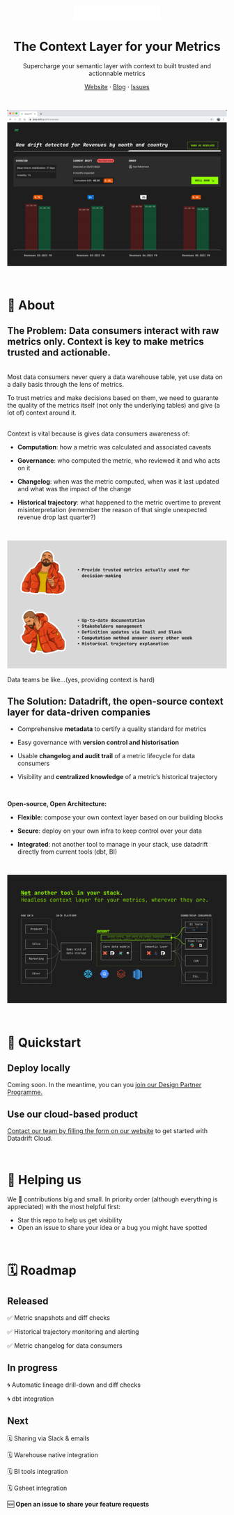 </br>
<p align="center">
  <a href="https://www.data-drift.io">
    <img src="./datadrift-logo-white.png" width="200px" alt="DataDrift logo" />
  </a>
</p>

<h1 align="center" >The Context Layer for your Metrics</h1>
<p align="center">Supercharge your semantic layer with context to built trusted and actionnable metrics</p>

<p align="center"><a href="https://data-drift.io">Website</a> · <a href="https://www.data-drift.io/blog">Blog</a> · <a href="https://github.com/data-drift/data-drift/issues">Issues</p>
</br>
<p align="center">
  <a href="https://www.data-drift.io">
    <img src="./datadrift-new-drift.png" alt="DataDrift hero with metric volatility charts" />
  </a>
</p>
</br>

# 👋 About

## The Problem: Data consumers interact with raw metrics only. Context is key to make metrics trusted and actionable.  

</br>
Most data consumers never query a data warehouse table, yet use data on a daily basis through the lens of metrics.  

To trust metrics and make decisions based on them, we need to guarante the quality of the metrics itself (not only the underlying tables) and give (a lot of) context around it.

</br>
Context is vital because is gives data consumers awareness of: 

- **Computation**: how a metric was calculated and associated caveats  

- **Governance**: who computed the metric, who reviewed it and who acts on it

- **Changelog**: when was the metric computed, when was it last updated and what was the impact of the change  

- **Historical trajectory**: what happened to the metric overtime to prevent misinterpretation (remember the reason of that single unexpected revenue drop last quarter?)

</br>
<p align="center">
  <a href="https://www.data-drift.io">
    <img src="./datadrift-repo-meme.png" alt="DataDrift hero with metric volatility charts" />
  </a>
</p>
Data teams be like...(yes, providing context is hard)

</br>


## The Solution: Datadrift, the open-source context layer for data-driven companies

- Comprehensive **metadata** to certify a quality standard for metrics  

- Easy governance with **version control and historisation**

- Usable **changelog and audit trail** of a metric lifecycle for data consumers  

- Visibility and **centralized knowledge** of a metric’s historical trajectory

</br>

**Open-source, Open Architecture:**

- **Flexible**: compose your own context layer based on our building blocks  

- **Secure**: deploy on your own infra to keep control over your data  

- **Integrated**: not another tool to manage in your stack, use datadrift directly from current tools (dbt, BI)

</br>
<p align="center">
  <a href="https://www.data-drift.io">
    <img src="./datadrift-stack-schema.png" alt="Headless context for your metrics, wherever they are" />
  </a>
</p>

</br>

# 🚀 Quickstart

## Deploy locally
Coming soon. In the meantime, you can you [join our Design Partner Programme.](https://www.data-drift.io/design-partner)

## Use our cloud-based product
[Contact our team by filling the form on our website](https://www.data-drift.io/) to get started with Datadrift Cloud.

</br>

# 💚 Helping us

We 💚 contributions big and small. In priority order (although everything is appreciated) with the most helpful first:

- Star this repo to help us get visibility
- Open an issue to share your idea or a bug you might have spotted

</br>

# 🗓 Roadmap

## Released

✅ Metric snapshots and diff checks

✅ Historical trajectory monitoring and alerting

✅ Metric changelog for data consumers

## In progress

🌀 Automatic lineage drill-down and diff checks

🌀 dbt integration

## Next

🗓 Sharing via Slack & emails 

🗓 Warehouse native integration

🗓 BI tools integration

🗓 Gsheet integration

🆕 **Open an issue to share your feature requests**